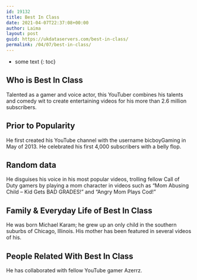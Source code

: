 ```yaml
---
id: 19132
title: Best In Class
date: 2021-04-07T22:37:08+00:00
author: Laima
layout: post
guid: https://ukdataservers.com/best-in-class/
permalink: /04/07/best-in-class/
---
```


* some text
{: toc}


## Who is Best In Class
                  
                  
                  
Talented as a gamer and voice actor, this YouTuber combines his talents and comedy wit to create entertaining videos for his more than 2.6 million subscribers.
                  
              
            
              
            
                
                
                
## Prior to Popularity
                  
                  
                  
He first created his YouTube channel with the username bicboyGaming in May of 2013. He celebrated his first 4,000 subscribers with a belly flop.
                  
              
            
              
            
                
                
                
## Random data
                  
                  
                  
He disguises his voice in his most popular videos, trolling fellow Call of Duty gamers by playing a mom character in videos such as &#8220;Mom Abusing Child &#8211; Kid Gets BAD GRADES!&#8221; and &#8220;Angry Mom Plays Cod!&#8221;
                  
              
            
              
            
                
                
                
## Family & Everyday Life of Best In Class
                  
                  
                  
He was born Michael Karam; he grew up an only child in the southern suburbs of Chicago, Illinois. His mother has been featured in several videos of his.
                  
              
            
              
            
                
                
                
## People Related With Best In Class
                  
                  
                  
He has collaborated with fellow YouTube gamer Azerrz.
                  
              
            
              
            
                
              
            
              
              
            
            
              
            
          
          
          
